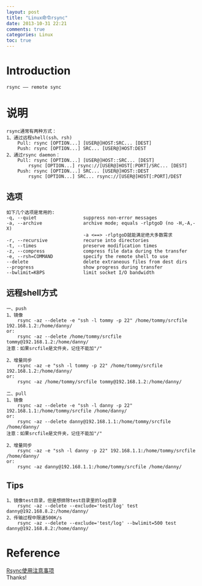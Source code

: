 ```yaml
---
layout: post
title: "Linux命令rsync"
date: 2013-10-31 22:21
comments: true
categories: Linux
toc: true
---
```

# Introduction
    rsync —— remote sync
<!--more-->	
# 说明
    rsync通常有两种方式：
	1、通过远程shell(ssh、rsh)
		Pull: rsync [OPTION...] [USER@]HOST:SRC... [DEST]
		Push: rsync [OPTION...] SRC... [USER@]HOST:DEST
	2、通过rsync daemon：
		Pull: rsync [OPTION...] [USER@]HOST::SRC... [DEST]
    	    rsync [OPTION...] rsync://[USER@]HOST[:PORT]/SRC... [DEST]
		Push: rsync [OPTION...] SRC... [USER@]HOST::DEST
    	    rsync [OPTION...] SRC... rsync://[USER@]HOST[:PORT]/DEST
## 选项
	如下几个选项是常用的:
    -q, --quiet                 suppress non-error messages
	-a, --archive               archive mode; equals -rlptgoD (no -H,-A,-X)
		                        -a <==> -rlptgoD就能满足绝大多数需求
	-r, --recursive             recurse into directories
	-t, --times                 preserve modification times
	-z, --compress              compress file data during the transfer
	-e, --rsh=COMMAND           specify the remote shell to use
	--delete                	delete extraneous files from dest dirs
	--progress              	show progress during transfer
	--bwlimit=KBPS          	limit socket I/O bandwidth
	
## 远程shell方式
    一、push
	1、镜像
		rsync -az --delete -e "ssh -l tommy -p 22" /home/tommy/srcfile 192.168.1.2:/home/danny/
	or:
		rsync -az --delete /home/tommy/srcfile tommy@192.168.1.2:/home/danny/
	注意：如果srcfile是文件夹，记住不能加"/"
	
	2、增量同步
		rsync -az -e "ssh -l tommy -p 22" /home/tommy/srcfile 192.168.1.2:/home/danny/
	or:
		rsync -az /home/tommy/srcfile tommy@192.168.1.2:/home/danny/

	二、pull
	1、镜像
		rsync -az --delete -e "ssh -l danny -p 22" 192.168.1.1:/home/tommy/srcfile /home/danny/
	or:
		rsync -az --delete danny@192.168.1.1:/home/tommy/srcfile /home/danny/
	注意：如果srcfile是文件夹，记住不能加"/"
	
	2、增量同步
		rsync -az -e "ssh -l danny -p 22" 192.168.1.1:/home/tommy/srcfile /home/danny/
	or:
		rsync -az danny@192.168.1.1:/home/tommy/srcfile /home/danny/
## Tips
    1、镜像test目录，但是想排除test目录里的log目录
		rsync -az --delete --exclude='test/log' test danny@192.168.8.2:/home/danny/  
	2、传输过程中限速500K/s
		rsync -az --delete --exclude='test/log' --bwlimit=500 test danny@192.168.8.2:/home/danny/  

# Reference
[Rsync使用注意事项](http://haili.me/archives/638.html)    
Thanks!

